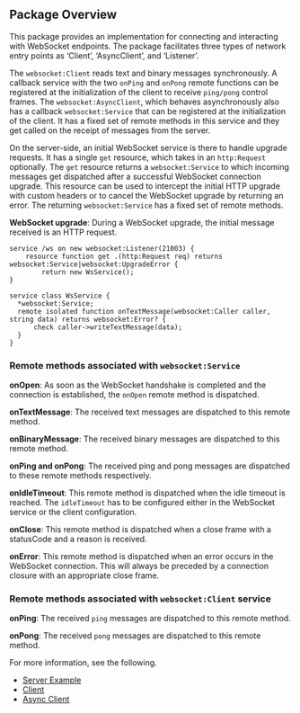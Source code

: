 ## Package Overview

This package provides an implementation for connecting and interacting with WebSocket endpoints. The package facilitates three types of network entry points as ‘Client’, ‘AsyncClient’, and ‘Listener’.

The `websocket:Client` reads text and binary messages synchronously. A callback service with the two `onPing` and `onPong` remote functions can be registered at the initialization of the client to receive `ping/pong` control frames.
The `websocket:AsyncClient`, which behaves asynchronously also has a callback `websocket:Service` that can be registered at the initialization of the client. It has a fixed set of remote methods in this service and they get called on the receipt of messages from the server. 

On the server-side, an initial WebSocket service is there to handle upgrade requests. It has a single `get` resource, which takes in an `http:Request` optionally. The `get` resource returns a `websocket:Service` to which incoming messages get dispatched after a successful WebSocket connection upgrade. This resource can be used to intercept the initial HTTP upgrade with custom headers or to cancel the WebSocket upgrade by returning an error.
The returning `websocket:Service` has a fixed set of remote methods.

**WebSocket upgrade**: During a WebSocket upgrade, the initial message received is an HTTP request. 

```ballerina
service /ws on new websocket:Listener(21003) {
    resource function get .(http:Request req) returns websocket:Service|websocket:UpgradeError {
        return new WsService();
}
        
service class WsService {
  *websocket:Service;
  remote isolated function onTextMessage(websocket:Caller caller, string data) returns websocket:Error? {
      check caller->writeTextMessage(data);
  }
}              
```

### Remote methods associated with `websocket:Service`

**onOpen**: As soon as the WebSocket handshake is completed and the connection is established, the `onOpen` remote method is dispatched.

**onTextMessage**: The received text messages are dispatched to this remote method.

**onBinaryMessage**: The received binary messages are dispatched to this remote method.

**onPing and onPong**: The received ping and pong messages are dispatched to these remote methods respectively.

**onIdleTimeout**: This remote method is dispatched when the idle timeout is reached. The `idleTimeout` has to be configured either in the WebSocket service or the client configuration.

**onClose**: This remote method is dispatched when a close frame with a statusCode and a reason is received.

**onError**: This remote method is dispatched when an error occurs in the WebSocket connection. This will always be preceded by a connection closure with an appropriate close frame.

### Remote methods associated with `websocket:Client` service

**onPing**: The received `ping` messages are dispatched to this remote method.

**onPong**: The received `pong` messages are dispatched to this remote method.

For more information, see the following.
* [Server Example](https://ballerina.io/learn/by-example/websocket-basic-sample.html)
* [Client](https://ballerina.io/learn/by-example/websocket-text-client.html) 
* [Async Client](https://ballerina.io/learn/by-example/websocket-async-text-client.html)  
